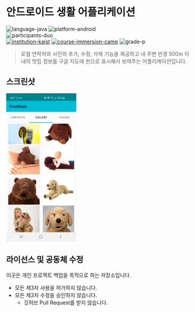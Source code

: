 # 안드로이드 생활 어플리케이션

![language-java][language-java]
![platform-android][platform-android]
<br>
![participants-duo][participants-duo]
<br>
[![institution-kaist][kaist-image]][kaist-cs-url]
[![course-immersion-camp][course-cs496]][course-cs496-url]
![grade-p][grade-p]

> 로컬 연락처와 사진의 추가, 수정, 삭제 기능을 제공하고 내 주변 반경 500m 이내의 맛집 정보를 구글 지도에 핀으로 표시해서 보여주는 어플리케이션입니다.

## 스크린샷

<img src="documents/screenshot.png" height="400px">

## 라이선스 및 공동체 수정

이곳은 개인 프로젝트 백업을 목적으로 하는 저장소입니다.

  * 모든 제3자 사용을 허가하지 않습니다.
  * 모든 제3자 수정을 승인하지 않습니다.
    * 깃허브 Pull Request를 받지 않습니다.

<!-- Image definitions -->
[kaist-image]: https://img.shields.io/badge/Institution-KAIST-blue
[kaist-cs-url]: https://cs.kaist.ac.kr
[course-cs496]: https://img.shields.io/badge/Course-Immersion%20Camp-brightgreen
[course-cs496-url]: https://madcamp.io
[language-java]: https://img.shields.io/badge/Language-Java-orange
[platform-android]: https://img.shields.io/badge/Platform-Android-yellowgreen
[grade-p]: https://img.shields.io/badge/Grade-P-yellow
[participants-duo]: https://img.shields.io/badge/Participants-Duo%20Project-7aa3cc

